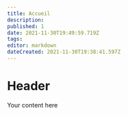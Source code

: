 ```yaml
---
title: Accueil
description: 
published: 1
date: 2021-11-30T19:49:59.719Z
tags: 
editor: markdown
dateCreated: 2021-11-30T19:38:41.597Z
---
```


# Header
Your content here